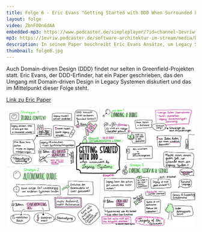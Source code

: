 ```yaml
---
title: Folge 6 - Eric Evans "Getting Started with DDD When Surrounded by Legacy Systems"
layout: folge
video: ZbnF0Dn6dAA
embedded-mp3: https://www.podcaster.de/simpleplayer/?id=channel~1evriw~software-architektur-im-stream&v=1604602131
mp3: https://1evriw.podcaster.de/software-architektur-im-stream/media/DDDLegacyEricEvans.mp3
description: In seinem Paper beschreibt Eric Evans Ansätze, um Legacy Software mit DDD weiterzuentwickeln.
thumbnail: folge6.jpg
---
```


Auch Domain-driven Design (DDD) findet nur selten in Greenfield-Projekten
statt. Eric Evans, der DDD-Erfinder, hat ein Paper geschrieben, das
den Umgang mit Domain-driven Design in Legacy Systemen
diskutiert und das im Mittelpunkt dieser Folge steht.

[Link zu Eric Paper](https://www.domainlanguage.com/ddd/surrounded-by-legacy-software/)

![Sketchnote](/sketchnotes/folge6.jpg "Sketchnote")
